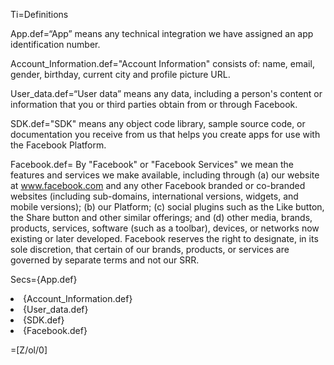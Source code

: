 Ti=Definitions

App.def=“App” means any technical integration we have assigned an app identification number.

Account_Information.def="Account Information" consists of: name, email, gender, birthday, current city and profile picture URL.

User_data.def=“User data” means any data, including a person's content or information that you or third parties obtain from or through Facebook.

SDK.def="SDK" means any object code library, sample source code, or documentation you receive from us that helps you create apps for use with the Facebook Platform.

Facebook.def= By "Facebook" or "Facebook Services" we mean the features and services we make available, including through (a) our website at www.facebook.com and any other Facebook branded or co-branded websites (including sub-domains, international versions, widgets, and mobile versions); (b) our Platform; (c) social plugins such as the Like button, the Share button and other similar offerings; and (d) other media, brands, products, services, software (such as a toolbar), devices, or networks now existing or later developed. Facebook reserves the right to designate, in its sole discretion, that certain of our brands, products, or services are governed by separate terms and not our SRR.

Secs={App.def}<li>{Account_Information.def}<li>{User_data.def}<li>{SDK.def}<li>{Facebook.def}

=[Z/ol/0]
